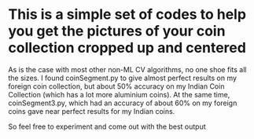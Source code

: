 # This is a simple set of codes to help you get the pictures of your coin collection cropped up and centered

As is the case with most other non-ML CV algorithms, no one shoe fits all the sizes. I found coinSegment.py to give almost perfect results on my foreign coin collection, but about 50% accuracy on my Indian Coin Collection (which has a lot more aluminium coins). At the same time, coinSegment3.py, which had an accuracy of about 60% on my foreign coins gave near perfect results for my Indian coins.

So feel free to experiment and come out with the best output


